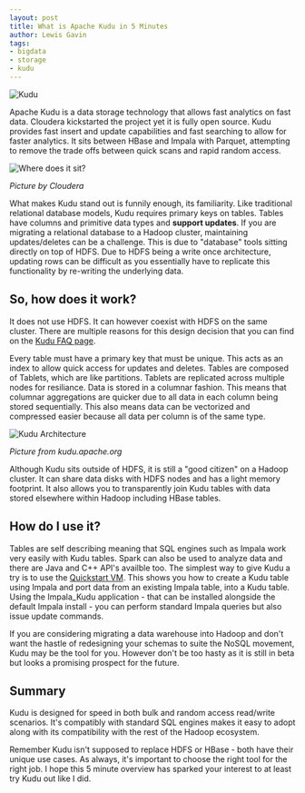 ```yaml
---
layout: post
title: What is Apache Kudu in 5 Minutes
author: Lewis Gavin
tags:
- bigdata
- storage
- kudu
---
```


![Kudu](https://www.lewisgavin.co.uk/images/kudu.jpg)

Apache Kudu is a data storage technology that allows fast analytics on fast data. Cloudera kickstarted the project yet it is fully open source. Kudu provides fast insert and update capabilities and fast searching to allow for faster analytics. It sits between HBase and Impala with Parquet, attempting to remove the trade offs between quick scans and rapid random access.

![Where does it sit?](http://blog.cloudera.com/wp-content/uploads/2015/09/kudu-hbase-hdfs1.jpg)

*Picture by Cloudera*

What makes Kudu stand out is funnily enough, its familiarity. Like traditional relational database models, Kudu requires primary keys on tables. Tables have columns and primitive data types and **support updates**. If you are migrating a relational database to a Hadoop cluster, maintaining updates/deletes can be a challenge.  This is due to "database" tools sitting directly on top of HDFS. Due to HDFS being a write once architecture, updating rows can be difficult as you essentially have to replicate this functionality by re-writing the underlying data.


## So, how does it work?

It does not use HDFS. It can however coexist with HDFS on the same cluster. There are multiple reasons for this design decision that you can find on the [Kudu FAQ page](http://kudu.apache.org/faq.html). 

Every table must have a primary key that must be unique. This acts as an index to allow quick access for updates and deletes. Tables are composed of Tablets, which are like partitions. Tablets are replicated across multiple nodes for resiliance. Data is stored in a columnar fashion. This means that columnar aggregations are quicker due to all data in each column being stored sequentially. This also means data can be vectorized and compressed easier because all data per column is of the same type.

![Kudu Architecture](http://kudu.apache.org/dohttps://www.lewisgavin.co.uk/images/kudu-architecture-2.jpg)

*Picture from kudu.apache.org*

Although Kudu sits outside of HDFS, it is still a  "good citizen" on a Hadoop cluster. It can share data disks with HDFS nodes and has a light memory footprint. It also allows you to transparently join Kudu tables with data stored elsewhere within Hadoop including HBase tables.


## How do I use it?

Tables are self describing meaning that SQL engines such as Impala work very easily with Kudu tables. Spark can also be used to analyze data and there are Java and C++ API's availble too. The simplest way to give Kudu a try is to use the [Quickstart VM](http://kudu.apache.org/docs/quickstart.html). This shows you how to create a Kudu table using Impala and port data from an existing Impala table, into a Kudu table. Using the Impala_Kudu application - that can be installed alongside the default Impala install - you can perform standard Impala queries but also issue update commands.

If you are considering migrating a data warehouse into Hadoop and don't want the hastle of redesigning your schemas to suite the NoSQL movement, Kudu may be the tool for you. However don't be too hasty as it is still in beta but looks a promising prospect for the future. 

## Summary

Kudu is designed for speed in both bulk and random access read/write scenarios. It's compatibly with standard SQL engines makes it easy to adopt along with its compatibility with the rest of the Hadoop ecosystem.

Remember Kudu isn't supposed to replace HDFS or HBase - both have their unique use cases. As always, it's important to choose the right tool for the right job. I hope this 5 minute overview has sparked your interest to at least try Kudu out like I did.

